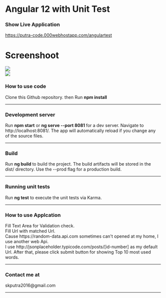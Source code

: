 <H1>Angular 12 with Unit Test</H1>

<H3>Show Live Application</H3>
<a href="https://putra-code.000webhostapp.com/angulartest/">https://putra-code.000webhostapp.com/angulartest</a>

<h1>Screenshoot</h1>
<img src="https://putra-code.000webhostapp.com/angulartest/share/screenshot.png"><br/>
<img src="https://putra-code.000webhostapp.com/angulartest/share/screenshot2.png">

<H3>How to use code</H3>
Clone this Github repository.
then Run <b>npm install</b>

<HR/>
<H3>Development server</H3>
Run <b>npm start</b> or <B>ng serve --port 8081 </B> for a dev server. Navigate to http://localhost:8081/. The app will automatically reload if you change any of the source files.
<HR/>

<H3>Build</H3>
Run <B>ng build </B>to build the project. The build artifacts will be stored in the dist/ directory. Use the --prod flag for a production build.
<HR/>

<H3>Running unit tests</H3>
Run <B>ng test</B> to execute the unit tests via Karma.
<HR/>

<H3>How to use Applcation</H3>
Fill Text Area for Validation check.<br/>
Fill Url with matched Url. <br/>
Cause https://random-data.api.com sometimes can't opened at my home, I use another web Api.<br/>
I use http://jsonplaceholder.typicode.com/posts/[id-number] as my default Url.
After that, please click submit button for showing Top 10 most used words.
<HR/>

<H3>Contact me at</H3>
skputra2016@gmail.com
<HR/>
